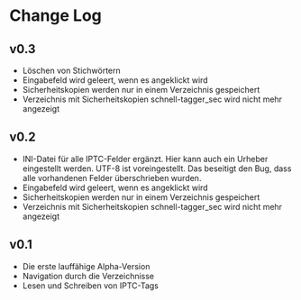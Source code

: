 # Change Log

## v0.3

* Löschen von Stichwörtern
* Eingabefeld wird geleert, wenn es angeklickt wird
* Sicherheitskopien werden nur in einem Verzeichnis gespeichert
* Verzeichnis mit Sicherheitskopien schnell-tagger_sec wird nicht mehr angezeigt


## v0.2
* INI-Datei für alle IPTC-Felder ergänzt. Hier kann auch ein Urheber eingestellt werden. UTF-8 ist voreingestellt. Das beseitigt den Bug, dass alle vorhandenen Felder überschrieben wurden.
* Eingabefeld wird geleert, wenn es angeklickt wird
* Sicherheitskopien werden nur in einem Verzeichnis gespeichert
* Verzeichnis mit Sicherheitskopien schnell-tagger_sec wird nicht mehr angezeigt


## v0.1 
* Die erste lauffähige Alpha-Version
* Navigation durch die Verzeichnisse
* Lesen und Schreiben von IPTC-Tags
